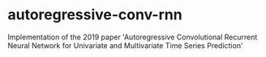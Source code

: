 # autoregressive-conv-rnn
Implementation of the 2019 paper 'Autoregressive Convolutional Recurrent Neural Network for Univariate and Multivariate Time Series Prediction'
